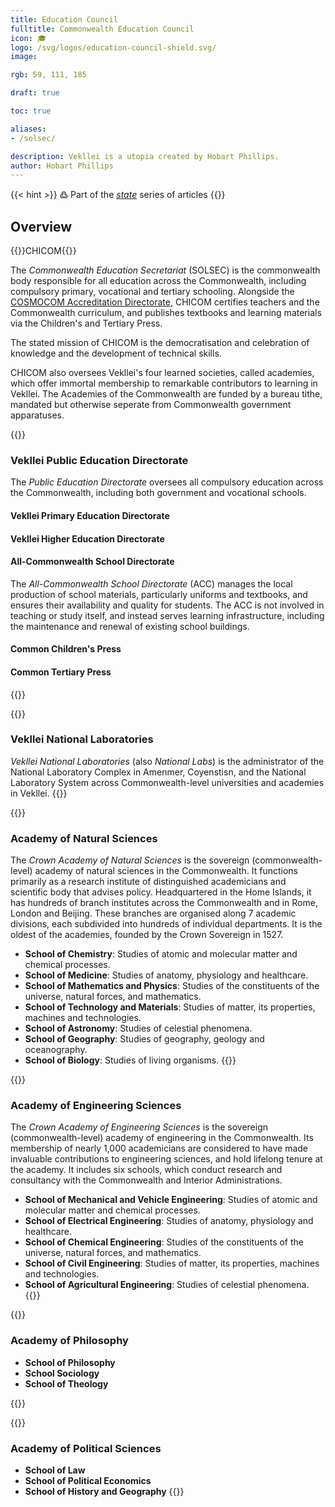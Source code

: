 ```yaml
---
title: Education Council
fulltitle: Commonwealth Education Council
icon: 🎓
logo: /svg/logos/education-council-shield.svg/
image:

rgb: 59, 111, 185

draft: true

toc: true

aliases:
- /solsec/

description: Vekllei is a utopia created by Hobart Phillips.
author: Hobart Phillips
---
```

{{< hint >}}
߷ Part of the *[state](/state/)* series of articles
{{</hint>}}

## Overview
{{<boxtag teal>}}CHICOM{{</boxtag>}}

The *Commonwealth Education Secretariat* (SOLSEC) is the commonwealth body responsible for all education across the Commonwealth, including compulsory primary, vocational and tertiary schooling. Alongside the [COSMOCOM Accreditation Directorate](/factbook/society/government/#accreditation-directorate), CHICOM certifies teachers and the Commonwealth curriculum, and publishes textbooks and learning materials via the Children's and Tertiary Press.

The stated mission of CHICOM is the democratisation and celebration of knowledge and the development of technical skills.

CHICOM also oversees Vekllei's four learned societies, called academies, which offer immortal membership to remarkable contributors to learning in Vekllei. The Academies of the Commonwealth are funded by a bureau tithe, mandated but otherwise seperate from Commonwealth government apparatuses.

{{<hint panel>}}
### Vekllei Public Education Directorate

The *Public Education Directorate* oversees all compulsory education across the Commonwealth, including both government and vocational schools.

#### Vekllei Primary Education Directorate

#### Vekllei Higher Education Directorate

#### All-Commonwealth School Directorate

The *All-Commonwealth School Directorate* (ACC) manages the local production of school materials, particularly uniforms and textbooks, and ensures their availability and quality for students. The ACC is not involved in teaching or study itself, and instead serves learning infrastructure, including the maintenance and renewal of existing school buildings.

#### Common Children's Press

#### Common Tertiary Press

{{</hint>}}

{{<hint panel>}}
### Vekllei National Laboratories

*Vekllei National Laboratories* (also *National Labs*) is the administrator of the National Laboratory Complex in Amenmer, Coyenstisn, and the National Laboratory System across Commonwealth-level universities and academies in Vekllei.
{{</hint>}}

{{<hint panel>}}
### Academy of Natural Sciences

The *Crown Academy of Natural Sciences* is the sovereign (commonwealth-level) academy of natural sciences in the Commonwealth. It functions primarily as a research institute of distinguished academicians and scientific body that advises policy. Headquartered in the Home Islands, it has hundreds of branch institutes across the Commonwealth and in Rome, London and Beijing. These branches are organised along 7 academic divisions, each subdivided into hundreds of individual departments. It is the oldest of the academies, founded by the Crown Sovereign in 1527.

* **School of Chemistry**: Studies of atomic and molecular matter and chemical processes.
* **School of Medicine**: Studies of anatomy, physiology and healthcare.
* **School of Mathematics and Physics**: Studies of the constituents of the universe, natural forces, and mathematics.
* **School of Technology and Materials**: Studies of matter, its properties, machines and technologies.
* **School of Astronomy**: Studies of celestial phenomena.
* **School of Geography**: Studies of geography, geology and oceanography.
* **School of Biology**: Studies of living organisms.
{{</hint>}}

{{<hint panel>}}
### Academy of Engineering Sciences

The *Crown Academy of Engineering Sciences* is the sovereign (commonwealth-level) academy of engineering in the Commonwealth. Its membership of nearly 1,000 academicians are considered to have made invaluable contributions to engineering sciences, and hold lifelong tenure at the academy. It includes six schools, which conduct research and consultancy with the Commonwealth and Interior Administrations.

* **School of Mechanical and Vehicle Engineering**: Studies of atomic and molecular matter and chemical processes.
* **School of Electrical Engineering**: Studies of anatomy, physiology and healthcare.
* **School of Chemical Engineering**: Studies of the constituents of the universe, natural forces, and mathematics.
* **School of Civil Engineering**: Studies of matter, its properties, machines and technologies.
* **School of Agricultural Engineering**: Studies of celestial phenomena.
{{</hint>}}

{{<hint panel>}}
### Academy of Philosophy

* **School of Philosophy**
* **School Sociology**
* **School of Theology**

{{</hint>}}

{{<hint panel>}}
### Academy of Political Sciences

* **School of Law**
* **School of Political Economics**
* **School of History and Geography**
{{</hint>}}